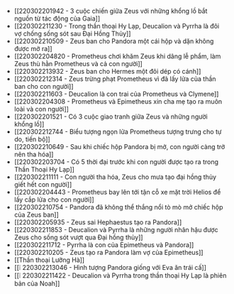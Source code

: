 - [[220302201942 - 3 cuộc chiến giữa Zeus với những khổng lồ bắt nguồn từ tác động của Gaia]]
- [[220302211230 - Trong thần thoại Hy Lạp, Deucalion và Pyrrha là đôi vợ chống sống sót sau Đại Hồng Thủy]]
- [[220302210509 - Zeus ban cho Pandora một cái hộp và dặn không được mở ra]]
- [[220302204820 - Prometheus chơi khăm Zeus khi dâng lễ phẩm, làm Zeus thù hằn Prometheus và cả con người]]
- [[220302213932 - Zeus ban cho Hermes một đôi dép có cánh]]
- [[220302212314 - Zeus trừng phạt Prometheus vì đã lấy lửa của thần ban cho con người]]
- [[220302211603 - Deucalion là con trai của Prometheus và Clymene]]
- [[220302204308 - Prometheus và Epimetheus xin cha mẹ tạo ra muôn loài và con người]]
- [[220302201521 - Có 3 cuộc giao tranh giữa Zeus và những người khổng lồ]]
- [[220302212744 - Biểu tượng ngọn lửa Prometheus tượng trưng cho tự do, tiến bộ]]
- [[220302210649 - Sau khi chiếc hộp Pandora bị mở, con người càng trở nên tha hóa]]
- [[220302203704 - Có 5 thời đại trước khi con người được tạo ra trong Thần Thoại Hy Lạp]]
- [[220302211111 - Con người tha hóa, Zeus cho mưa tạo đại hồng thủy giết hết con người]]
- [[220302204443 - Prometheus bay lên tới tận cỗ xe mặt trời Helios để lấy cắp lửa cho con người]]
- [[220302210754 - Pandora đã không thể thắng nổi tò mò mở chiếc hộp của Zeus ban]]
- [[220302205935 - Zeus sai Hephaestus tạo ra Pandora]]
- [[220302211853 - Deucalion và Pyrrha là những người nhân hậu được Zeus cho sống sót vượt qua Đại hồng thủy]]
- [[220302211712 - Pyrrha là con của Epimetheus và Pandora]]
- [[220302210205 - Zeus tạo ra Pandora làm vợ của Epimetheus]]
- [[Thần thoại Lưỡng Hà]]
- [[❕ 220302213046 - Hình tượng Pandora giống với Eva ăn trái cấ]]
- [[❕ 220302211422 - Deucalion và Pyrrha trong thần thoại Hy Lạp là phiên bản của Noah]]
